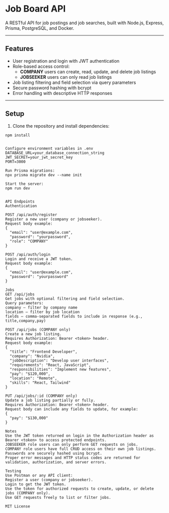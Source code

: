 # Job Board API

A RESTful API for job postings and job searches, built with Node.js, Express, Prisma, PostgreSQL, and Docker.

---

## Features

- User registration and login with JWT authentication
- Role-based access control:
  - **COMPANY** users can create, read, update, and delete job listings
  - **JOBSEEKER** users can only read job listings
- Job listing filtering and field selection via query parameters
- Secure password hashing with bcrypt
- Error handling with descriptive HTTP responses

---

## Setup

1. Clone the repository and install dependencies:

```
npm install


Configure environment variables in .env
DATABASE_URL=your_database_connection_string
JWT_SECRET=your_jwt_secret_key
PORT=3000

Run Prisma migrations:
npx prisma migrate dev --name init

Start the server:
npm run dev


API Endpoints
Authentication

POST /api/auth/register
Register a new user (company or jobseeker).
Request body example:
{
  "email": "user@example.com",
  "password": "yourpassword",
  "role": "COMPANY"
}

POST /api/auth/login
Login and receive a JWT token.
Request body example:
{
  "email": "user@example.com",
  "password": "yourpassword"
}

Jobs
GET /api/jobs
Get jobs with optional filtering and field selection.
Query parameters:
company — filter by company name
location — filter by job location
fields — comma-separated fields to include in response (e.g., title,company,pay)

POST /api/jobs (COMPANY only)
Create a new job listing.
Requires Authorization: Bearer <token> header.
Request body example:
{
  "title": "Frontend Developer",
  "company": "Nvidia",
  "jobDescription": "Develop user interfaces",
  "requirements": "React, JavaScript",
  "responsibilities": "Implement new features",
  "pay": "$120,000",
  "location": "Remote",
  "skills": "React, Tailwind"
}

PUT /api/jobs/:id (COMPANY only)
Update a job listing partially or fully.
Requires Authorization: Bearer <token> header.
Request body can include any fields to update, for example:
{
  "pay": "$130,000"
}

Notes
Use the JWT token returned on login in the Authorization header as Bearer <token> to access protected endpoints.
JOBSEEKER role users can only perform GET requests on jobs.
COMPANY role users have full CRUD access on their own job listings.
Passwords are securely hashed using bcrypt.
Proper error messages and HTTP status codes are returned for validation, authorization, and server errors.

Testing
Use Postman or any API client:
Register a user (company or jobseeker).
Login to get the JWT token.
Use the token for authorized requests to create, update, or delete jobs (COMPANY only).
Use GET requests freely to list or filter jobs.

MIT License